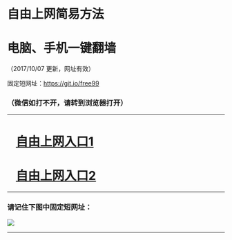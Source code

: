 ﻿# 自由上网简易方法

# 电脑、手机一键翻墙

（2017/10/07 更新，网址有效）

固定短网址：https://git.io/free99

### （微信如打不开，请转到浏览器打开）


***





# &nbsp;&nbsp; <a href="http://ft178121449.fwq-tz-1001.info/fwqtz01.html?t=100700126635 " target="_blank">自由上网入口1</a>
# &nbsp;&nbsp; <a href="http://ft1988114672.fwq-tz-1002.info/fwqtz02.html?t=100700119271 " target="_blank">自由上网入口2</a>
***

### 请记住下图中固定短网址：

<img src="https://s3-us-west-2.amazonaws.com/fwq-1001/yjfq-20170905okok.png" /> 


***

